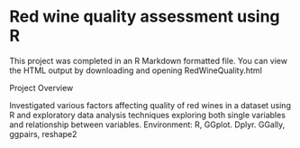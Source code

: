 # Red wine quality assessment using R

This project was completed in an R Markdown formatted file. You can view the HTML output by downloading and opening RedWineQuality.html

Project Overview

Investigated various factors affecting quality of red wines in a dataset using R and exploratory data analysis techniques exploring both single variables and relationship between variables. 
Environment: R, GGplot. Dplyr. GGally, ggpairs, reshape2

